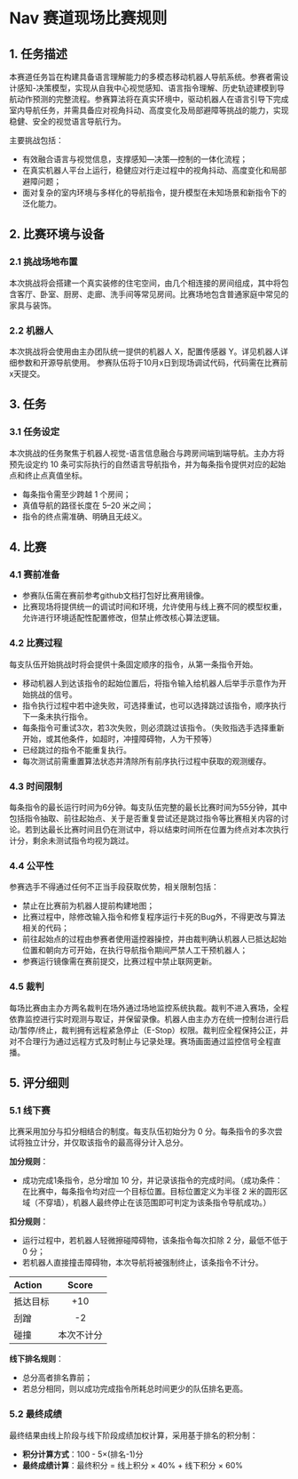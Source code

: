 # Nav 赛道现场比赛规则

## 1. 任务描述
本赛道任务旨在构建具备语言理解能力的多模态移动机器人导航系统。参赛者需设计感知-决策模型，实现从自我中心视觉感知、语言指令理解、历史轨迹建模到导航动作预测的完整流程。参赛算法将在真实环境中，驱动机器人在语言引导下完成室内导航任务，并需具备应对视角抖动、高度变化及局部避障等挑战的能力，实现稳健、安全的视觉语言导航行为。

主要挑战包括：
- 有效融合语言与视觉信息，支撑感知—决策—控制的一体化流程；
- 在真实机器人平台上运行，稳健应对行走过程中的视角抖动、高度变化和局部避障问题；
- 面对复杂的室内环境与多样化的导航指令，提升模型在未知场景和新指令下的泛化能力。

## 2. 比赛环境与设备
### 2.1 挑战场地布置
本次挑战将会搭建一个真实装修的住宅空间，由几个相连接的房间组成，其中将包含客厅、卧室、厨房、走廊、洗手间等常见房间。比赛场地包含普通家庭中常见的家具与装饰。

### 2.2 机器人
本次挑战将会使用由主办团队统一提供的机器人 X，配置传感器 Y。详见机器人详细参数和开源导航使用。
参赛队伍将于10月x日到现场调试代码，代码需在比赛前x天提交。

## 3. 任务
### 3.1 任务设定
本次挑战的任务聚焦于机器人视觉-语言信息融合与跨房间端到端导航。主办方将预先设定约 10 条可实际执行的自然语言导航指令，并为每条指令提供对应的起始点和终止点真值坐标。

  - 每条指令需至少跨越 1 个房间；
  - 真值导航的路径长度在 5–20 米之间；
  - 指令的终点需准确、明确且无歧义。

## 4. 比赛
### 4.1 赛前准备
- 参赛队伍需在赛前参考github文档打包好比赛用镜像。
- 比赛现场将提供统一的调试时间和环境，允许使用与线上赛不同的模型权重，允许进行环境适配性配置修改，但禁止修改核心算法逻辑。

### 4.2 比赛过程
每支队伍开始挑战时将会提供十条固定顺序的指令，从第一条指令开始。
  - 移动机器人到达该指令的起始位置后，将指令输入给机器人后举手示意作为开始挑战的信号。
  - 指令执行过程中若中途失败，可选择重试，也可以选择跳过该指令，顺序执行下一条未执行指令。
  - 每条指令可重试3次，若3次失败，则必须跳过该指令。（失败指选手选择重新开始，或其他条件，如超时，冲撞障碍物，人为干预等）
  - 已经跳过的指令不能重复执行。
  - 每次测试前需重置算法状态并清除所有前序执行过程中获取的观测缓存。

### 4.3 时间限制
每条指令的最长运行时间为6分钟。每支队伍完整的最长比赛时间为55分钟，其中包括指令抽取、前往起始点、关于是否重复尝试还是跳过指令等比赛相关内容的讨论。若到达最长比赛时间且仍在测试中，将以结束时间所在位置为终点对本次执行计分，剩余未测试指令均视为跳过。

### 4.4 公平性
参赛选手不得通过任何不正当手段获取优势，相关限制包括：
  - 禁止在比赛前为机器人提前构建地图；
  - 比赛过程中，除修改输入指令和修复程序运行卡死的Bug外，不得更改与算法相关的代码；
  - 前往起始点的过程由参赛者使用遥控器操控，并由裁判确认机器人已抵达起始位置和朝向方可开始，在执行导航指令期间严禁人工干预机器人；
  - 参赛运行镜像需在赛前提交，比赛过程中禁止联网更新。

### 4.5 裁判
每场比赛由主办方两名裁判在场外通过场地监控系统执裁。裁判不进入赛场，全程依靠监控进行实时观测与取证，并保留录像。机器人由主办方在统一控制台进行启动/暂停/终止，裁判拥有远程紧急停止（E-Stop）权限。裁判应全程保持公正，并对不合理行为通过远程方式及时制止与记录处理。赛场画面通过监控信号全程直播。

## 5. 评分细则
### 5.1 线下赛
比赛采用加分与扣分相结合的制度。每支队伍初始分为 0 分。每条指令的多次尝试将独立计分，并仅取该指令的最高得分计入总分。

**加分规则**：
- 成功完成1条指令，总分增加 10 分，并记录该指令的完成时间。（成功条件：在比赛中，每条指令均对应一个目标位置。目标位置定义为半径 2 米的圆形区域（不穿墙），机器人最终停止在该范围即可判定为该条指令导航成功。）

**扣分规则**：
- 运行过程中，若机器人轻微擦碰障碍物，该条指令每次扣除 2 分，最低不低于 0 分；
- 若机器人直接撞击障碍物，本次导航将被强制终止，该条指令不计分。

| Action | Score |
|:--|:--:|
| 抵达目标 | +10 |
| 刮蹭 | -2 |
| 碰撞 | 本次不计分 |

**线下排名规则**：
- 总分高者排名靠前；
- 若总分相同，则以成功完成指令所耗总时间更少的队伍排名更高。

### 5.2  最终成绩
最终结果由线上阶段与线下阶段成绩加权计算，采用基于排名的积分制：
- **积分计算方式**：100 - 5×(排名-1)分
- **最终成绩计算**：最终积分 = 线上积分 × 40% + 线下积分 × 60%
